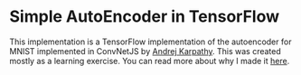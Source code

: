 # Simple AutoEncoder in TensorFlow

This implementation is a TensorFlow implementation of the autoencoder for 
MNIST implemented in ConvNetJS by [Andrej 
Karpathy](http://cs.stanford.edu/people/karpathy). This was created mostly as 
a learning exercise. You can read more about why I made it 
[here](https://gertjanvandenburg.com/blog/autoencoder).
